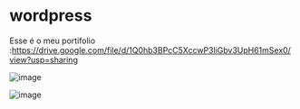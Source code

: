 # wordpress
Esse é o meu portifolio :https://drive.google.com/file/d/1Q0hb3BPcC5XccwP3liGbv3UpH61mSex0/view?usp=sharing

![image](https://user-images.githubusercontent.com/89865694/145089320-3e883939-e1fc-424c-bc9f-2ab8bc985974.png)

![image](https://user-images.githubusercontent.com/89865694/145091604-75abe085-24a5-4dc2-8d75-12373745bf8e.png)


